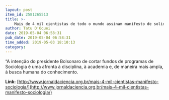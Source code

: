 ```yaml
---
layout: post
item_id: 2581265513
title: >-
    Mais de 4 mil cientistas de todo o mundo assinam manifesto de solidariedade à Sociologia no Brasil
author: Tatu D'Oquei
date: 2019-05-04 06:58:31
pub_date: 2019-05-04 06:58:31
time_added: 2019-05-03 18:10:13
category: 
---
```


“A intenção do presidente Bolsonaro de cortar fundos de programas de Sociologia é uma afronta à disciplina, à academia e, de maneira mais ampla, à busca humana do conhecimento.

**Link:** [http://www.jornaldaciencia.org.br/mais-4-mil-cientistas-manifesto-sociologia/](http://www.jornaldaciencia.org.br/mais-4-mil-cientistas-manifesto-sociologia/)

